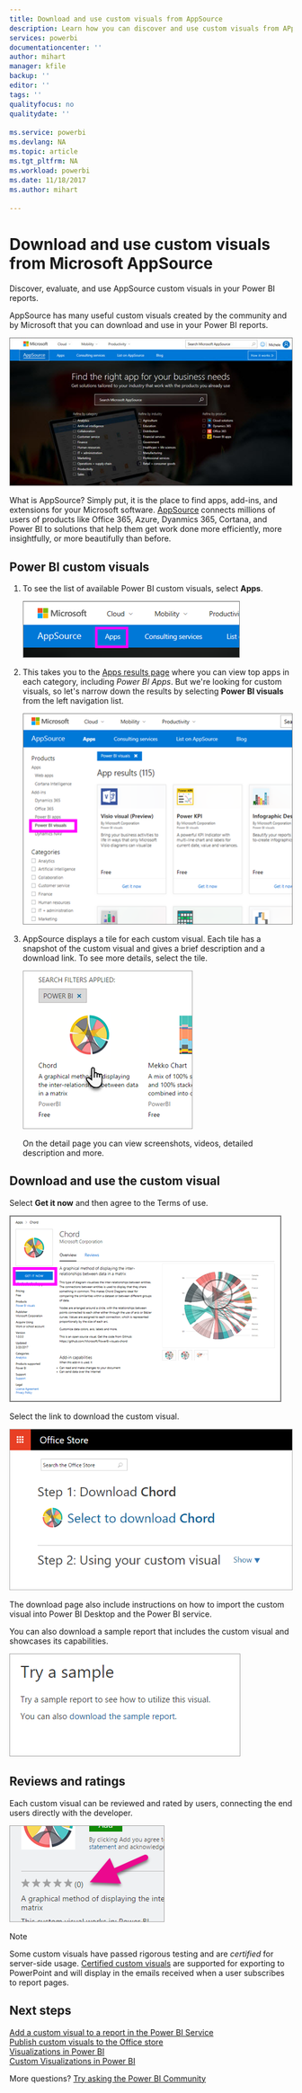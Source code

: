 ```yaml
---
title: Download and use custom visuals from AppSource
description: Learn how you can discover and use custom visuals from APpSource in your reports in Power BI.
services: powerbi
documentationcenter: ''
author: mihart
manager: kfile
backup: ''
editor: ''
tags: ''
qualityfocus: no
qualitydate: ''

ms.service: powerbi
ms.devlang: NA
ms.topic: article
ms.tgt_pltfrm: NA
ms.workload: powerbi
ms.date: 11/18/2017
ms.author: mihart

---
```

# Download and use custom visuals from Microsoft AppSource
Discover, evaluate, and use AppSource custom visuals in your Power BI reports.

AppSource has many useful custom visuals created by the community and by Microsoft that you can download and use in your Power BI reports.

![](media/service-custom-visuals-appsource/power-bi-appsource.jpg)

What is AppSource? Simply put, it is the place to find apps, add-ins, and extensions for your Microsoft software. [AppSource](https://appsource.microsoft.com) connects millions of users of products like Office 365, Azure, Dyanmics 365, Cortana, and Power BI to solutions that help them get work done more efficiently, more insightfully, or more beautifully than before.

## Power BI custom visuals
1. To see the list of available Power BI custom visuals, select **Apps**. 

    ![](media/service-custom-visuals-appsource/power-bi-appsource-apps.png)

2. This takes you to the [Apps results page](https://appsource.microsoft.com/en-us/marketplace/apps) where you can view top apps in each category, including *Power BI Apps*. But we're looking for custom visuals, so let's narrow down the results by selecting **Power BI visuals** from the left navigation list.

    ![](media/service-custom-visuals-appsource/power-bi-appsource-visuals.png)

3. AppSource displays a tile for each custom visual.  Each tile has a snapshot of the custom visual and gives a brief description and a download link. To see more details, select the tile. 

    ![](media/service-custom-visuals-office-store/powerbi-custom-select-visual.png)

    On the detail page you can view screenshots, videos, detailed description and more.


## Download and use the custom visual
Select **Get it now** and then agree to the Terms of use. 

![](media/service-custom-visuals-appsource/power-bi-appsource-get.png)

Select the link to download the custom visual.

![](media/service-custom-visuals-appsource/powerbi-custom-download.png)

The download page also include instructions on how to import the custom visual into Power BI Desktop and the Power BI service.

You can also download a sample report that includes the custom visual and showcases its capabilities.

![](media/service-custom-visuals-appsource/powerbi-custom-try-sample.png)

## Reviews and ratings
Each custom visual can be reviewed and rated by users, connecting the end users directly with the developer.

![](media/service-custom-visuals-appsource/powerbi-custom-visual-rating.png)

> [!NOTE]
> Some custom visuals have passed rigorous testing and are *certified* for server-side usage. [Certified custom visuals](power-bi-custom-visuals-certified.md) are supported for exporting to PowerPoint and will display in the emails received when a user subscribes to report pages.
> 
> 

## Next steps
[Add a custom visual to a report in the Power BI Service](power-bi-report-add-custom-visual.md)  
[Publish custom visuals to the Office store](developer/office-store.md)  
[Visualizations in Power BI](power-bi-report-visualizations.md)  
[Custom Visualizations in Power BI](power-bi-custom-visuals.md)  

More questions? [Try asking the Power BI Community](http://community.powerbi.com/)